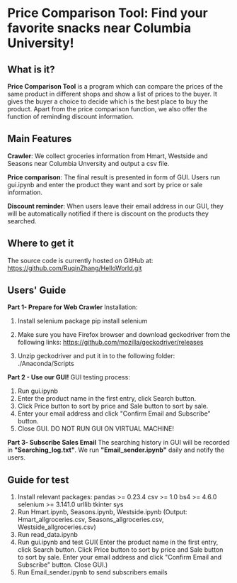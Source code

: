 # Price Comparison Tool: Find your favorite snacks near Columbia University!
## What is it?

**Price Comparison Tool** is a program which can compare the prices of the same product
in different shops and show a list of prices to the buyer. It gives the buyer
a choice to decide which is the best place to buy the product. Apart from the 
price comparison function, we also offer the function of reminding discount information.


## Main Features

**Crawler**: We collect groceries information from Hmart, Westside and Seasons near Columbia Unversity and output a csv file.

**Price comparison**: 
The final result is presented in form of GUI. Users run gui.ipynb and enter the product they want and sort by price or sale information.

**Discount reminder**: When users leave their email address in our GUI, they will be automatically notified if there is discount on the products they searched.

## Where to get it
The source code is currently hosted on GitHub at: https://github.com/RuqinZhang/HelloWorld.git


## Users' Guide

**Part 1- Prepare for Web Crawler**
Installation:

1. Install selenium package
pip install selenium

2. Make sure you have Firefox browser and download geckodriver from the following links:
https://github.com/mozilla/geckodriver/releases

3. Unzip geckodriver and put it in to the following folder:
./Anaconda/Scripts

**Part 2 - Use our GUI!**
  GUI testing process:
1. Run gui.ipynb
2. Enter the product name in the first entry, click Search button.
3. Click Price button to sort by price and Sale button to sort by sale.
4. Enter your email address and click "Confirm Email and Subscribe" button.
5. Close GUI. 
DO NOT RUN GUI ON VIRTUAL MACHINE!

**Part 3- Subscribe Sales Email**
The searching history in GUI will be recorded in **"Searching_log.txt"**.
We run **"Email_sender.ipynb"** daily and notify the users. 

## Guide for test
1. Install relevant packages:
pandas >= 0.23.4
csv >= 1.0
bs4 >= 4.6.0
selenium >= 3.141.0
urllib
tkinter
sys
2. Run Hmart.ipynb, Seasons.ipynb, Westside.ipynb
(Output: Hmart_allgroceries.csv, Seasons_allgroceries.csv, Westside_allgroceries.csv)
3. Run read_data.ipynb 
4. Run gui.ipynb and test GUI( Enter the product name in the first entry, click Search button.
 Click Price button to sort by price and Sale button to sort by sale.  Enter your email address and click "Confirm Email and Subscribe" button.  Close GUI.)
5. Run Email_sender.ipynb to send subscribers emails

